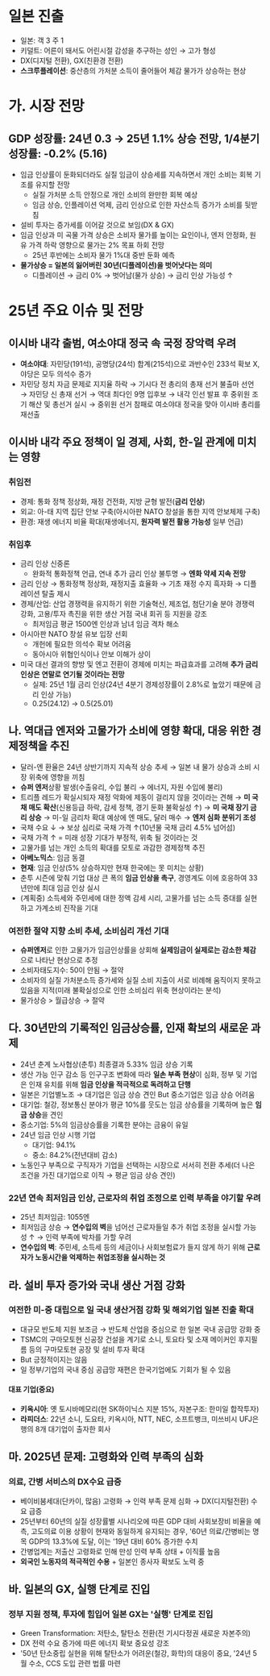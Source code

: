 # 일본 진출 
- 일본: 객 3 주 1
- 키덜트: 어른이 돼서도 어린시절 감성을 추구하는 성인 → 고가 형성
- DX(디지털 전환), GX(친환경 전환)
- **스크루플레이션**: 중산층의 가처분 소득이 줄어들어 체감 물가가 상승하는 현상

# 가. 시장 전망
## GDP 성장률: 24년 0.3 → 25년 1.1% 상승 전망, 1/4분기 성장률: -0.2% (5.16)
- 임금 인상률이 둔화되더라도 실질 임금이 상승세를 지속하면서 개인 소비는 회복 기조를 유지할 전망
    + 실질 가처분 소득 안정으로 개인 소비의 완만한 회복 예상
    + 임금 상승, 인플레이션 억제, 금리 인상으로 인한 자산소득 증가가 소비를 뒷받침
- 설비 투자는 증가세를 이어갈 것으로 보임(DX & GX)
- 임금 인상과 미 곡물 가격 상승은 소비자 물가를 높이는 요인이나, 엔저 안정화, 원유 가격 하락 영향으로 물가는 2% 목표 하회 전망
    + 25년 후반에는 소비자 물가 1%대 중반 둔화 예측
- **물가상승 = 일본의 잃어버린 30년(디플레이션)을 벗어낫다는 의미**
    + 디플레이션 → 금리 0% → 벗어남(물가 상승) → 금리 인상 가능성 ↑

# 25년 주요 이슈 및 전망
## 이시바 내각 출범, 여소야대 정국 속 국정 장악력 우려
- **여소야대**: 자민당(191석), 공명당(24석) 합계(215석)으로 과반수인 233석 확보 X, 야당은 모두 의석수 증가 
- 자민당 정치 자금 문제로 지지율 하락 → 기시다 전 총리의 총재 선거 불출마 선언 → 자민당 신 총재 선거 → 역대 최다인 9명 입후보 → 내각 인선 발표 후 중위원 조기 해산 및 총선거 실시 → 중위원 선거 참패로 여소야대 정국을 맞아 이시바 총리를 재선출

## 이시바 내각 주요 정책이 일 경제, 사회, 한-일 관계에 미치는 영향
### 취임전
- 경제: 통화 정책 정상화, 재정 건전화, 지방 균형 발전(**금리 인상**)
- 외교: 아-태 지역 집단 안보 구축(아시아판 NATO 창설을 통한 지역 안보체제 구축)
- 환경: 재생 에너지 비율 확대(재생에너지, **원자력 발전 활용 가능성** 일부 언급)

### 취임후
- 금리 인상 신중론
    + 완화적 통화정책 언급, 연내 추가 금리 인상 불투명 → **엔화 약세 지속 전망**
- 금리 인상 → 통화정책 정상화, 재정지출 효율화 → 기초 재정 수지 흑자화 → 디플레이션 탈출 제시
- 경제/산업: 산업 경쟁력을 유지하기 위한 기술혁신, 제조업, 첨단기술 분야 경쟁력 강화, 고용/투자 촉진을 위한 생산 거점 국내 회귀 등 지원을 강조
    + 최저임금 평균 1500엔 인상과 남녀 임금 격차 해소
- 아시아판 NATO 창설 유보 입장 선회
    + 개헌에 필요한 의석수 확보 어려움
    + 동아시아 위협인식이나 안보 이해가 상이
- 미국 대선 결과의 향방 및 엔고 전환이 경제에 미치는 파급효과를 고려해 **추가 금리 인상은 연말로 연기될 것이라는 전망**
    + 실제: 25년 1월 금리 인상(24년 4분기 경제성장률이 2.8%로 높았기 때문에 금리 인상 가능)
    + 0.25(24.12) → 0.5(25.01)

## 나. 역대급 엔저와 고물가가 소비에 영향 확대, 대응 위한 경제정책을 추진
- 달러-엔 환율은 24년 상반기까지 지속적 상승 추세 → 일본 내 물가 상승과 소비 시장 위축에 영향을 끼침
- **슈퍼 엔저**상황 발생(수출유리, 수입 불리 → 에너지, 자원 수입에 불리)
- 트리플 레드가 확실시되자 재정 악화에 제동이 걸리지 않을 것이라는 견해 → **미 국채 매도 확산**(신용등급 하락, 감세 정책, 경기 둔화 불확실성 ↑) → **미 국채 장기 금리 상승** → 미-일 금리차 확대 예상에 엔 매도, 달러 매수 → **엔저 심화 분위기 조성**
- 국채 수요 ↓ → 보상 심리로 국채 가격 ↑(10년물 국채 금리 4.5% 넘어섬)
- 국채 가격 ↑ = 미래 성장 기대가 부정적, 위축 될 것이라는 것
- 고물가를 넘는 개인 소득의 확대를 모토로 과감한 경제정책 추진
- **아베노믹스**: 임금 동결
- **현재**: 임금 인상(5% 상승하지만 현재 한국에는 못 미치는 상황)
- 춘투 시즌에 맞춰 기업 대상 큰 폭의 **임금 인상을 촉구**, 경영계도 이에 호응하여 33년만에 최대 임금 인상 실시
- (계획중) 소득세와 주민세에 대한 정액 감세 시리, 고물가를 넘는 소득 증대를 실현하고 가계소비 진작을 기대

### 여전한 절약 지향 소비 추세, 소비심리 개선 기대
- **슈퍼엔저**로 인한 고물가가 임금인상률을 상회해 **실제임금이 실제로는 감소한 체감**으로 나타난 현상으로 추정
- 소비자태도지수: 50이 안됨 → 절약
- 소비자의 실질 가처분소득 증가세와 실질 소비 지출이 서로 비례해 움직이지 못하고 있음을 지적(미래 불확실성으로 인한 소비심리 위축 현상이라는 분석)
- 물가상승 > 월급상승 → 절약

## 다. 30년만의 기록적인 임금상승률, 인재 확보의 새로운 과제
- 24년 춘계 노사협상(춘투) 최종결과 5.33% 임금 상승 기록
- 생산 가능 인구 감소 등 인구구조 변화에 따라 **일손 부족 현상**이 심화, 정부 및 기업은 인재 유치를 위해 **임금 인상을 적극적으로 독려하고 단행**
- 일본은 기업별노조 → 대기업은 임금 상승 견인 But 중소기업은 임금 상승 어려움
- 대기업: 철강, 정보통신 분야가 평균 10%를 웃도는 임금 상승률을 기록하며 높은 **임금 상승**을 견인
- 중소기업: 5%의 임금상승률을 기록한 분야는 금융이 유일
- 24년 임금 인상 시행 기업
    + 대기업: 94.1%
    + 중소: 84.2%(전년대비 감소)
- 노동인구 부족으로 구직자가 기업을 선택하는 시장으로 서서히 전환 추세(더 나은 조건을 가진 대기업으로 이직 → 평균 임금 상승 견인)

### 22년 연속 최저임금 인상, 근로자의 취업 조정으로 인력 부족을 야기할 우려
- 25년 최저임금: 1055엔
- 최저임금 상승 → **연수입의 벽**을 넘어선 근로자들일 추가 취업 조정을 실시할 가능성 ↑ → 인력 부족에 박차를 가할 우려
- **연수입의 벽**: 주민세, 소득세 등의 세금이나 사회보험료가 들지 않게 하기 위해 **근로자가 노동시간을 억제하는 취업조정을 실시하는 것**

## 라. 설비 투자 증가와 국내 생산 거점 강화
### 여전한 미-중 대립으로 일 국내 생산거점 강화 및 해외기업 일본 진출 확대
- 대규모 반도체 지원 보조금 → 반도체 산업을 중심으로 한 일본 국내 공급망 강화 중
- TSMC의 구마모토현 신공장 건설을 계기로 소니, 토요타 및 소재 메이커인 후지필름 등의 구마모토현 공장 및 설비 투자 확대
- But 긍정적이지는 않음
- 일 정부/기업의 국내 중심 공급망 재편은 한국기업에도 기회가 될 수 있음
#### 대표 기업(중요)
- **키옥시아**: 옛 토시바메모리(현 SK하이닉스 지분 15%, 자본구조: 한미일 합작투자)
- **라피더스**: 22년 소니, 도요타, 키옥시아, NTT, NEC, 소프트뱅크, 미쓰비시 UFJ은행의 8개 대기업이 출자한 회사

## 마. 2025년 문제: 고령화와 인력 부족의 심화
### 의료, 간병 서비스의 DX수요 급증
- 베이비붐세대(단카이, 많음) 고령화 → 인력 부족 문제 심화 → DX(디지털전환) 수요 급증
- 25년부터 60년의 실질 성장률별 시나리오에 따른 GDP 대비 사회보장비 비율을 예측, 고도의료 이용 상황이 현재와 동일하게 유지되는 경우, '60년 의료/간병비는 명목 GDP의 13.3%에 도달, 이는 '19년 대비 60% 증가한 수치
- 간병업계는 저출산 고령화로 인해 만성 인력 부족 상태 + 이직률 높음
- **외국인 노동자의 적극적인 수용** + 일본인 종사자 확보도 노력 중

## 바. 일본의 GX, 실행 단계로 진입
### 정부 지원 정책, 투자에 힘입어 일본 GX는 '실행' 단계로 진입
- Green Transformation: 저탄소, 탈탄소 전환(전 기시다정권 새로운 자본주의)
- DX 전력 수요 증가에 따른 에너지 확보 중요성 강조
- '50년 탄소중립 실현을 위해 탈탄소가 어려운(철강, 화학)의 대응이 중요, '24년 5월 수소, CCS 도입 관련 법률 마련